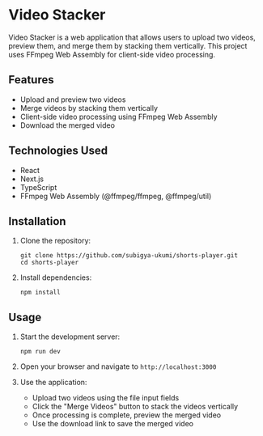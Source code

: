 # Video Stacker

Video Stacker is a web application that allows users to upload two videos, preview them, and merge them by stacking them vertically. This project uses FFmpeg Web Assembly for client-side video processing.

## Features

- Upload and preview two videos
- Merge videos by stacking them vertically
- Client-side video processing using FFmpeg Web Assembly
- Download the merged video

## Technologies Used

- React
- Next.js
- TypeScript
- FFmpeg Web Assembly (@ffmpeg/ffmpeg, @ffmpeg/util)

## Installation

1. Clone the repository:
   ```
   git clone https://github.com/subigya-ukumi/shorts-player.git
   cd shorts-player
   ```

2. Install dependencies:
   ```
   npm install
   ```

## Usage

1. Start the development server:
   ```
   npm run dev
   ```

2. Open your browser and navigate to `http://localhost:3000`

3. Use the application:
   - Upload two videos using the file input fields
   - Click the "Merge Videos" button to stack the videos vertically
   - Once processing is complete, preview the merged video
   - Use the download link to save the merged video

